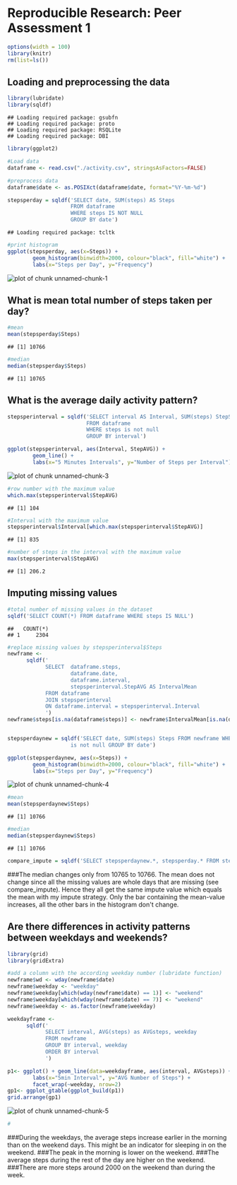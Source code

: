 # Reproducible Research: Peer Assessment 1

```r
options(width = 100)
library(knitr)
rm(list=ls())
```

## Loading and preprocessing the data


```r
library(lubridate)
library(sqldf)
```

```
## Loading required package: gsubfn
## Loading required package: proto
## Loading required package: RSQLite
## Loading required package: DBI
```

```r
library(ggplot2)

#Load data
dataframe <- read.csv("./activity.csv", stringsAsFactors=FALSE)

#preprocess data
dataframe$date <- as.POSIXct(dataframe$date, format="%Y-%m-%d")

stepsperday = sqldf('SELECT date, SUM(steps) AS Steps 
                    FROM dataframe 
                    WHERE steps IS NOT NULL 
                    GROUP BY date')
```

```
## Loading required package: tcltk
```

```r
#print histogram
ggplot(stepsperday, aes(x=Steps)) + 
        geom_histogram(binwidth=2000, colour="black", fill="white") +
        labs(x="Steps per Day", y="Frequency")
```

![plot of chunk unnamed-chunk-1](PA1_template_files/figure-html/unnamed-chunk-1.png) 

## What is mean total number of steps taken per day?


```r
#mean
mean(stepsperday$Steps)
```

```
## [1] 10766
```

```r
#median
median(stepsperday$Steps)
```

```
## [1] 10765
```

## What is the average daily activity pattern?


```r
stepsperinterval = sqldf('SELECT interval AS Interval, SUM(steps) StepSUM, avg(steps) StepAVG 
                         FROM dataframe 
                         WHERE steps is not null 
                         GROUP BY interval')

ggplot(stepsperinterval, aes(Interval, StepAVG)) + 
        geom_line() +
        labs(x="5 Minutes Intervals", y="Number of Steps per Interval")
```

![plot of chunk unnamed-chunk-3](PA1_template_files/figure-html/unnamed-chunk-3.png) 

```r
#row number with the maximum value
which.max(stepsperinterval$StepAVG)
```

```
## [1] 104
```

```r
#Interval with the maximum value
stepsperinterval$Interval[which.max(stepsperinterval$StepAVG)]
```

```
## [1] 835
```

```r
#number of steps in the interval with the maximum value
max(stepsperinterval$StepAVG)
```

```
## [1] 206.2
```

## Imputing missing values


```r
#total number of missing values in the dataset
sqldf('SELECT COUNT(*) FROM dataframe WHERE steps IS NULL')
```

```
##   COUNT(*)
## 1     2304
```

```r
#replace missing values by stepsperinterval$Steps
newframe <- 
      sqldf('
            SELECT  dataframe.steps, 
                    dataframe.date, 
                    dataframe.interval, 
                    stepsperinterval.StepAVG AS IntervalMean
            FROM dataframe 
            JOIN stepsperinterval 
            ON dataframe.interval = stepsperinterval.Interval
            ')
newframe$steps[is.na(dataframe$steps)] <- newframe$IntervalMean[is.na(dataframe$steps)]


stepsperdaynew = sqldf('SELECT date, SUM(steps) Steps FROM newframe WHERE steps 
                    is not null GROUP BY date')

ggplot(stepsperdaynew, aes(x=Steps)) + 
        geom_histogram(binwidth=2000, colour="black", fill="white") +
        labs(x="Steps per Day", y="Frequency")
```

![plot of chunk unnamed-chunk-4](PA1_template_files/figure-html/unnamed-chunk-4.png) 

```r
#mean
mean(stepsperdaynew$Steps)
```

```
## [1] 10766
```

```r
#median
median(stepsperdaynew$Steps)
```

```
## [1] 10766
```

```r
compare_impute = sqldf('SELECT stepsperdaynew.*, stepsperday.* FROM stepsperdaynew LEFT JOIN stepsperday ON stepsperday.Date = stepsperdaynew.Date ORDER BY stepsperdaynew.Date')
```
###The median changes only from 10765 to 10766. The mean does not change since all the missing values are whole days that are missing (see compare_impute). Hence they all get the same impute value which equals the mean with my impute strategy. Only the bar containing the mean-value increases, all the other bars in the histogram don't change.


## Are there differences in activity patterns between weekdays and weekends?


```r
library(grid)
library(gridExtra)

#add a column with the according weekday number (lubridate function)
newframe$wd <- wday(newframe$date)
newframe$weekday <- "weekday"
newframe$weekday[which(wday(newframe$date) == 1)] <- "weekend"
newframe$weekday[which(wday(newframe$date) == 7)] <- "weekend"
newframe$weekday <- as.factor(newframe$weekday)

weekdayframe <- 
      sqldf('
            SELECT interval, AVG(steps) as AVGsteps, weekday
            FROM newframe
            GROUP BY interval, weekday
            ORDER BY interval
            ')

p1<- ggplot() + geom_line(data=weekdayframe, aes(interval, AVGsteps)) + 
        labs(x="5min Interval", y="AVG Number of Steps") +
        facet_wrap(~weekday, nrow=2)
gp1<- ggplot_gtable(ggplot_build(p1))
grid.arrange(gp1)
```

![plot of chunk unnamed-chunk-5](PA1_template_files/figure-html/unnamed-chunk-5.png) 

```r
#
```
###During the weekdays, the average steps increase earlier in the morning than on the weekend days. This might be an indicator for sleeping in on the weekend.
###The peak in the morning is lower on the weekend.
###The average steps during the rest of the day are higher on the weekend.
###There are more steps around 2000 on the weekend than during the week.
